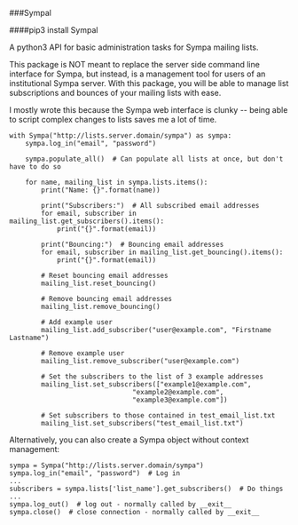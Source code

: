 ###Sympal

####pip3 install Sympal

A python3 API for basic administration tasks for Sympa mailing lists.

This package is NOT meant to replace the server side command line interface for
Sympa, but instead, is a management tool for users of an institutional Sympa
server. With this package, you will be able to manage list subscriptions and
bounces of your mailing lists with ease.

I mostly wrote this because the Sympa web interface is clunky -- being able to
script complex changes to lists saves me a lot of time.

    with Sympa("http://lists.server.domain/sympa") as sympa:
        sympa.log_in("email", "password")

        sympa.populate_all()  # Can populate all lists at once, but don't have to do so

        for name, mailing_list in sympa.lists.items():
            print("Name: {}".format(name))

            print("Subscribers:")  # All subscribed email addresses
            for email, subscriber in mailing_list.get_subscribers().items():
                print("{}".format(email))

            print("Bouncing:")  # Bouncing email addresses
            for email, subscriber in mailing_list.get_bouncing().items():
                print("{}".format(email))

            # Reset bouncing email addresses
            mailing_list.reset_bouncing()

            # Remove bouncing email addresses
            mailing_list.remove_bouncing()

            # Add example user
            mailing_list.add_subscriber("user@example.com", "Firstname Lastname")

            # Remove example user
            mailing_list.remove_subscriber("user@example.com")

            # Set the subscribers to the list of 3 example addresses
            mailing_list.set_subscribers(["example1@example.com",
                                   "example2@example.com",
                                   "example3@example.com"])

            # Set subscribers to those contained in test_email_list.txt
            mailing_list.set_subscribers("test_email_list.txt")


Alternatively, you can also create a Sympa object without context management:

    sympa = Sympa("http://lists.server.domain/sympa")
    sympa.log_in("email", "password")  # Log in
    ...
    subscribers = sympa.lists['list_name'].get_subscribers()  # Do things
    ...
    sympa.log_out()  # log out - normally called by __exit__
    sympa.close()  # close connection - normally called by __exit__
